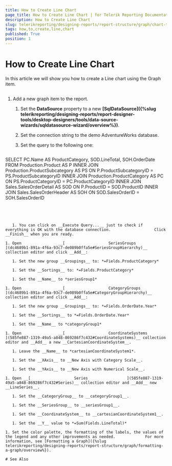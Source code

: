 ```yaml
---
title: How to Create Line Chart
page_title: How to Create Line Chart | for Telerik Reporting Documentation
description: How to Create Line Chart
slug: telerikreporting/designing-reports/report-structure/graph/chart-types/line-charts/how-to-create-line-chart
tags: how,to,create,line,chart
published: True
position: 1
---
```


# How to Create Line Chart



In this article we will show you how to create a Line chart using the Graph item.       

## 

1. Add a new graph item to the report.

   1. Set the __DataSource__ property to a new                    __[SqlDataSource]({%slug telerikreporting/designing-reports/report-designer-tools/desktop-designers/tools/data-source-wizards/sqldatasource-wizard/overview%})__.                 

   1. Set the connection string to the demo AdventureWorks database.

   1. Set the query to the following one:

	
    ````sql

SELECT PC.Name AS ProductCategory, SOD.LineTotal, SOH.OrderDate
FROM Production.Product AS P
INNER JOIN Production.ProductSubcategory AS PS ON P.ProductSubcategoryID = PS.ProductSubcategoryID
INNER JOIN Production.ProductCategory AS PC ON PS.ProductCategoryID = PC.ProductCategoryID
INNER JOIN Sales.SalesOrderDetail AS SOD ON P.ProductID = SOD.ProductID
INNER JOIN Sales.SalesOrderHeader AS SOH ON SOD.SalesOrderID = SOH.SalesOrderID
````




   1. You can click on __Execute Query...__ just to check if everything is OK with the database connection.                   Click __Finish__ when you are ready.                 

1. Open                __[                   SeriesGroups                 ](dc4689b1-891a-4f6a-93c7-de089b0ffa5e#SeriesGroupHierarchy)__ collection editor and click __Add__:             

   1. Set the new group __Groupings__ to: *=Fields.ProductCategory*

   1. Set the __Sortings__ to: *=Fields.ProductCategory*

   1. Set the __Name__ to *seriesGroup1*

1. Open                __[                   CategoryGroups                 ](dc4689b1-891a-4f6a-93c7-de089b0ffa5e#CategoryGroupHierarchy)__ collection editor and click __Add__:             

   1. Set the new group __Groupings__ to: *=Fields.OrderDate.Year*

   1. Set the __Sortings__ to *=Fields.OrderDate.Year*

   1. Set the __Name__ to *categoryGroup1*

1. Open                __[                   CoordinateSystems                 ](585fe887-1319-49a5-a848-869286f7c432#CoordinateSystems)__ collection editor and __Add__ a new __CartesianCoordinateSystem__.             

   1. Leave the __Name__ to *cartesianCoordinateSystem1*.                 

   1. Set the __XAxis__ to __New Axis with Category Scale__.                 

   1. Set the __YAxis__ to __New Axis with Numerical Scale__.                 

1. Open __[                   Series                 ](585fe887-1319-49a5-a848-869286f7c432#Series)__ collection editor and __Add__ new __LineSeries__.             

   1. Set the __CategoryGroup__ to __categoryGroup1__.                 

   1. Set the __SeriesGroup__ to __seriesGroup1__.                 

   1. Set the __CoordinateSystem__ to __cartesianCoordinateSystem1__.                 

   1. Set the __Y__ value to *=Sum(Fields.LineTotal)*

1. Set the color palette, the formatting of the labels, the values of the legend and any other improvements as needed.             For more information, see [Formatting a Graph]({%slug telerikreporting/designing-reports/report-structure/graph/formatting-a-graph/overview%}).             

# See Also

